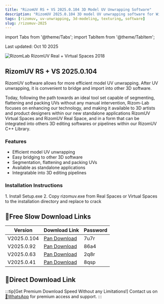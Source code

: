 ```yaml
---
title: "RizomUV RS + VS 2025.0.104 3D Model UV Unwrapping Software"
description: "RizomUV 2025.0.104 3D model UV unwrapping software for Windows with crack patch."
tags: [rizomuv, uv-unwrapping, 3d-modeling, texturing, software]
slug: /rizomuv-2025
---
```


import Tabs from '@theme/Tabs';
import TabItem from '@theme/TabItem';

Last updated: Oct 10 2025

![RizomLab RizomUV Real + Virtual Spaces 2018](https://www.gfxcamp.com/wp-content/uploads/2018/08/RizomLab-RizomUV-Real-Virtual-Spaces-2018.jpg)

## RizomUV RS + VS 2025.0.104

RizomUV software allows for more efficient model UV unwrapping. After UV unwrapping, it is convenient to bridge and import into other 3D software.

Today, following the path towards an ideal tool set capable of segmenting, flattening and packing UVs without any manual intervention, Rizom-Lab focuses on enhancing our technology, and making it available to 3D artists and product designers within our new standalone applications RizomUV Virtual Spaces and RizomUV Real Space, and in a form that can be integrated into others 3D editing softwares or pipelines within our RizomUV C++ Library.

### Features

- Efficient model UV unwrapping
- Easy bridging to other 3D software
- Segmentation, flattening and packing UVs
- Available as standalone applications
- Integratable into 3D editing pipelines

### Installation Instructions

<Tabs>
<TabItem value="windows" label="Windows">
1. Install Setup.exe
2. Copy rizomuv.exe from Real Spaces or Virtual Spaces to the installation directory and replace to crack
</TabItem>
</Tabs>

## 🐌Free Slow Download Links

| Version | Download Link | Password |
|--------|---------------|----------|
| V2025.0.104 | [Pan Download](https://pan.baidu.com/s/13m0g5wa-5PZKEYyVijRRPw?pwd=7u7r) | 7u7r |
| V2025.0.92 | [Pan Download](https://pan.baidu.com/s/1Vt8s97F9i1Ds7T5oniEw5g?pwd=86a4) | 86a4 |
| V2025.0.63 | [Pan Download](https://pan.baidu.com/s/1B0E0a--ABdZ96X9g3RVY8Q?pwd=2q8r) | 2q8r |
| V2025.0.41 | [Pan Download](https://pan.baidu.com/s/1ljEKbQPscBl2rZ7t9H-6mw?pwd=8qsp) | 8qsp |

## 🚀Direct Download Link
:::tip[Get Premium Download Speed Without any Limitations!]
Contact us on [💬WhatsApp](https://wa.me/+8613237610083) for premium  access and support.
:::